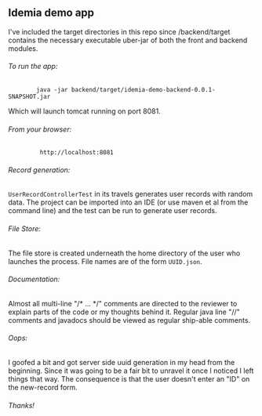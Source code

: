 ## Idemia demo app

I've included the target directories in this repo since /backend/target contains the necessary executable uber-jar
of both the front and backend modules. 

###### To run the app:

```
        java -jar backend/target/idemia-demo-backend-0.0.1-SNAPSHOT.jar 
```

Which will launch tomcat running on port 8081.

###### From your browser:
```
         http://localhost:8081
```

###### Record generation: 
`UserRecordControllerTest` in its travels generates user records with random data. The project can be imported into an
IDE (or use maven et al from the command line) and the test can be run to generate user records. 

###### File Store: 
The file store is created underneath the home directory of the user who launches the process. File names are of the form `UUID.json`.

###### Documentation:
Almost all multi-line "/* ... */" comments are directed to the reviewer to explain parts of the code or my thoughts behind it. Regular java line "//" comments and javadocs should be viewed as regular ship-able comments. 

###### Oops:
I goofed a bit and got server side uuid generation in my head from the beginning. Since it was going to be a fair bit to unravel it once I noticed I left things that way. The consequence is that the user doesn't enter an "ID" on the new-record form.

###### Thanks!